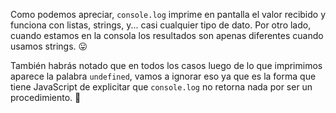 Como podemos apreciar, `console.log` imprime en pantalla el valor recibido y funciona con listas, strings, y... casi cualquier tipo de dato. Por otro lado, cuando estamos en la consola los resultados son apenas diferentes cuando usamos strings. :stuck_out_tongue:

También habrás notado que en todos los casos luego de lo que imprimimos aparece la palabra `undefined`, vamos a ignorar eso ya que es la forma que tiene JavaScript de explicitar que `console.log` no retorna nada por ser un procedimiento. :grimacing: